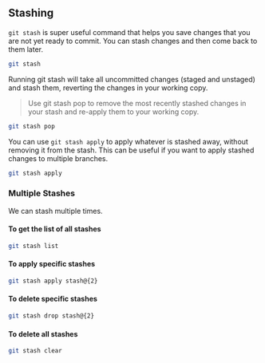 ## Stashing

`git stash` is super useful command that helps you save changes that you are not yet ready to commit.  You can stash changes and then come back to them later.

```bash
git stash
```

Running git stash will take all uncommitted changes (staged and unstaged) and stash them, reverting the changes in your working copy.



> Use git stash pop to remove the most recently stashed changes in your stash and re-apply them to your working copy.


```bash
git stash pop
```


You can use `git stash apply` to apply whatever is stashed away, without removing it from the stash. This can be useful if you want to apply stashed changes to multiple branches.

```bash
git stash apply
```


### Multiple Stashes

We can stash multiple times.

#### To get the list of all  stashes

```bash
git stash list
```


#### To apply specific stashes

```bash
git stash apply stash@{2}
```



#### To delete specific stashes

```bash
git stash drop stash@{2}
```


#### To delete all stashes

```bash
git stash clear
```
